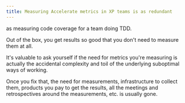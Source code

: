 ```yaml
---
title: Measuring Accelerate metrics in XP teams is as redundant
---
```


as measuring code coverage for a team doing TDD.

Out of the box, you get results so good that you don't need to measure them at all.

It's valuable to ask yourself if the need for metrics you're measuring is actually the accidental complexity and toil of the underlying suboptimal ways of working.

Once you fix that, the need for measurements, infrastructure to collect them, products you pay to get the results, all the meetings and retrospectives around the measurements, etc. is usually gone.
